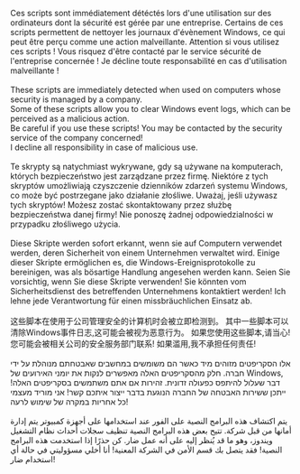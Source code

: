 Ces scripts sont immédiatement détéctés lors d'une utilisation sur des ordinateurs dont la sécurité est gérée par une entreprise.
Certains de ces scripts permettent de nettoyer les journaux d'évènement Windows, ce qui peut être perçu comme une action malveillante.
Attention si vous utilisez ces scripts ! Vous risquez d'être contacté par le service sécurité de l'entreprise concernée !
Je décline toute responsabilité en cas d'utilisation malveillante !
<br/><br/>
These scripts are immediately detected when used on computers whose security is managed by a company.<br/>
Some of these scripts allow you to clear Windows event logs, which can be perceived as a malicious action.<br/>
Be careful if you use these scripts! You may be contacted by the security service of the company concerned!<br/>
I decline all responsibility in case of malicious use.
<br/><br/>
Te skrypty są natychmiast wykrywane, gdy są używane na komputerach, których bezpieczeństwo jest zarządzane przez firmę.
Niektóre z tych skryptów umożliwiają czyszczenie dzienników zdarzeń systemu Windows, co może być postrzegane jako działanie złośliwe.
Uważaj, jeśli używasz tych skryptów! Możesz zostać skontaktowany przez służbę bezpieczeństwa danej firmy!
Nie ponoszę żadnej odpowiedzialności w przypadku złośliwego użycia.
<br/><br/>
Diese Skripte werden sofort erkannt, wenn sie auf Computern verwendet werden, deren Sicherheit von einem Unternehmen verwaltet wird.
Einige dieser Skripte ermöglichen es, die Windows-Ereignisprotokolle zu bereinigen, was als bösartige Handlung angesehen werden kann.
Seien Sie vorsichtig, wenn Sie diese Skripte verwenden! Sie könnten vom Sicherheitsdienst des betreffenden Unternehmens kontaktiert werden!
Ich lehne jede Verantwortung für einen missbräuchlichen Einsatz ab.
<br/><br/>
这些脚本在使用于公司管理安全的计算机时会被立即检测到。
其中一些脚本可以清除Windows事件日志,这可能会被视为恶意行为。
如果您使用这些脚本,请当心!您可能会被相关公司的安全服务部门联系!
如果滥用,我不承担任何责任!
<br/><br/>
אלו הסקריפטים מזוהים מיד כאשר הם משומשים במחשבים שאבטחתם מנוהלת על ידי חברה.
חלק מהסקריפטים האלה מאפשרים לנקות את יומני האירועים של Windows, דבר שעלול להיתפס כפעולה זדונית.
זהירות אם אתם משתמשים בסקריפטים האלה! ייתכן ששירות האבטחה של החברה הנוגעת בדבר ייצור איתכם קשר!
אני מוריד מעצמי כל אחריות במקרה של שימוש לרעה!
<br/><br/>
يتم اكتشاف هذه البرامج النصية على الفور عند استخدامها على أجهزة كمبيوتر يتم إدارة أمانها من قبل شركة.
تتيح بعض هذه البرامج النصية تنظيف سجلات أحداث نظام التشغيل ويندوز، وهو ما قد يُنظر إليه على أنه عمل ضار.
كن حذرًا إذا استخدمت هذه البرامج النصية! فقد يتصل بك قسم الأمن في الشركة المعنية!
أنا أخلي مسؤوليتي في حالة أي استخدام ضار!
<br/><br/>

